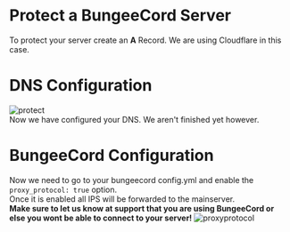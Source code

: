 # Protect a BungeeCord Server
To protect your server create an **A** Record. We are using Cloudflare in this case.
<br>
# DNS Configuration
![protect](https://media.discordapp.net/attachments/770367088262905859/807733666183905280/xlPKrfvUGO.png?width=959&height=220)
<br>
Now we have configured your DNS. We aren't finished yet however.
<br>
# BungeeCord Configuration
Now we need to go to your bungeecord config.yml and enable the `proxy_protocol: true` option. <br> Once it is enabled all IPS will be forwarded to the mainserver. <br> **Make sure to let us know at support that you are using BungeeCord or else you wont be able to connect to your server!**
![proxyprotocol](https://media.discordapp.net/attachments/796425544296038400/797921964793528340/unknown.png)
